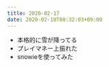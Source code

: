```yaml
---
title: 2020-02-17
date: 2020-02-18T00:32:03+09:00
---
```


- 本格的に雪が降ってる
- プレイマネー上振れた
- snowieを使ってみた
